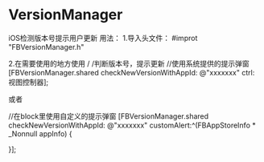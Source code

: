 # VersionManager
iOS检测版本号提示用户更新
用法：
1.导入头文件：
#improt "FBVersionManager.h"

2.在需要使用的地方使用
/ /判断版本号，提示更新
//使用系统提供的提示弹窗
[FBVersionManager.shared checkNewVersionWithAppId: @"xxxxxxx" ctrl: 视图控制器];

或者

//在block里使用自定义的提示弹窗
 [FBVersionManager.shared checkNewVersionWithAppId: @"xxxxxxx" customAlert:^(FBAppStoreInfo * _Nonnull appInfo) {
 
}];

